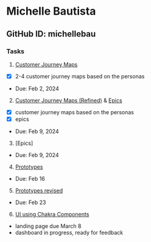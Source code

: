 # Michelle Bautista
## GitHub ID: michellebau

### Tasks
1. [Customer Journey Maps](https://docs.google.com/presentation/d/160TolTQjkZPV3yMqeMxS-7nS6hxcSNmN3QAxlLEXQT8/edit?usp=sharing)
- [x] 2-4 customer journey maps based on the personas
- Due: Feb 2, 2024

2. [Customer Journey Maps (Refined)](https://docs.google.com/presentation/d/160TolTQjkZPV3yMqeMxS-7nS6hxcSNmN3QAxlLEXQT8/edit?usp=sharing) & [Epics](https://docs.google.com/document/d/1WmWCdHSys4LA_qUxRb7vn0nfP0BLURISCAIUoIgvQyU/edit?usp=sharing)
- [x] customer journey maps based on the personas
- [x] epics
- Due: Feb 9, 2024

3. [Epics]
- Due: Feb 9, 2024

4. [Prototypes](https://www.figma.com/file/WuwrYpbWNh597XzFrXWTfd/IS-421-Prototypes?type=design&node-id=0-1&mode=design&t=ZiLsINrNdHxrGQCQ-0)
- Due: Feb 16

5. [Prototypes revised](https://www.figma.com/file/WuwrYpbWNh597XzFrXWTfd/IS-421-Prototypes?type=design&node-id=0-1&mode=design&t=ZiLsINrNdHxrGQCQ-0)
- Due: Feb 23

6. [UI using Chakra Components](https://www.figma.com/file/kPVq6x9o8TIzcmh19viB61/Chakra-UI-designs?type=design&node-id=0%3A1&mode=design&t=qhOQwIpIQPlhdriS-1)
- landing page due March 8
- dashboard in progress, ready for feedback
